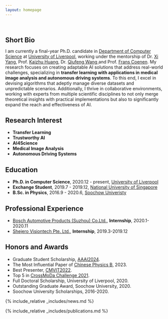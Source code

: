 ```yaml
---
layout: homepage
---
```


<h1 id="about-me"></h1>

<h2 style="margin: 60px 0px 10px;">Short Bio</h2>

I am currently a final-year Ph.D. candidate  in [Department of Computer Science](https://www.liverpool.ac.uk/computer-science/) at [University of Liverpool](https://www.liverpool.ac.uk/), working under the mentorship of Dr. [Xi Yang](https://scholar.xjtlu.edu.cn/en/persons/XiYang01), Prof. [Kaizhu Huang](https://sites.google.com/view/kaizhu-huang-homepage), Dr. [Qiufeng Wang
](https://scholar.xjtlu.edu.cn/en/persons/QiufengWang) and Prof. [Frans Coenen](https://www.csc.liv.ac.uk/~frans/). 
My research focuses on creating adaptable AI solutions that address real-world challenges, specializing in **transfer learning with applications in medical image analysis and autonomous driving systems**.   To this end, I excel in devising algorithms that adeptly manage diverse datasets and unpredictable scenarios. Additionally, I thrive in collaborative environments, working with experts from multiple scientific disciplines to not only merge theoretical insights with practical implementations but also to significantly expand the reach and effectiveness of AI.


## Research Interest

- **Transfer Learning**
- **Trustworthy AI**
- **AI4Science** 
- **Medical Image Analysis**
- **Autonomous Driving Systems**


## Education
- **Ph.D. in Computer Science**, 2020.12 - present, [University of Liverpool](https://www.liverpool.ac.uk/)
- **Exchange Student**, 2019.7 - 2019.12, [National University of Singapore](https://nus.edu.sg/)
- **B.Sc. in Physics**, 2016.9 - 2020.6, [Soochow Univeristy](https://www.suda.edu.cn/)


## Professional Experience
- [Bosch Automotive Products (Suzhou) Co.Ltd.](https://www.bosch.com.cn/), **Internship**, 2020.1-2020.11
- [Shejero Visiontech Pte. Ltd.](http://www.shejero.com), **Internship**, 2019.3-2019.12

## Honors and Awards
- Graduate Student Scholarship, [AAAI2024](https://aaai.org/aaai-conference/).
- The Most Influential Paper of [Chinese Physics B](https://aaai.org/aaai-conference/), 2023.
- Best Presenter, [CMVIT2022](https://cmvit.org/).
- Top 5 in [CrossMoDa Challenge 2021](https://crossmoda-challenge.ml/).
- Full Doctoral Scholarship, University of Liverpool, 2020.
- Outstanding Graduate Award, Soochow University, 2020.
- Soochow University Scholarships, 2016-2020.

{% include_relative _includes/news.md %}

{% include_relative _includes/publications.md %}



